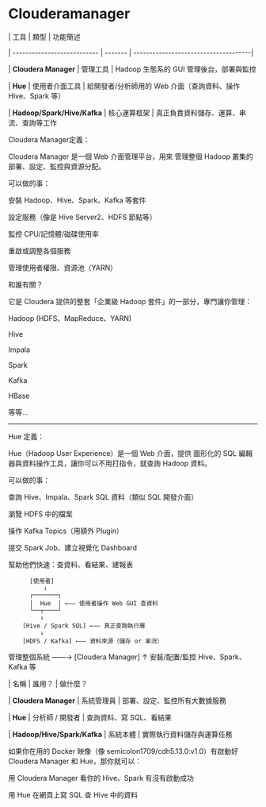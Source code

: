 # Clouderamanager

| 工具                          | 類型      | 功能簡述   

| --------------------------- | ------- | -------------------------------------|

| **Cloudera Manager**        | 管理工具    | Hadoop 生態系的 GUI 管理後台，部署與監控  

| **Hue**                     | 使用者介面工具 | 給開發者/分析師用的 Web 介面（查詢資料、操作 Hive、Spark 等） 

| **Hadoop/Spark/Hive/Kafka** | 核心運算框架  | 真正負責資料儲存、運算、串流、查詢等工作                    

Cloudera Manager定義：

Cloudera Manager 是一個 Web 介面管理平台，用來 管理整個 Hadoop 叢集的部署、設定、監控與資源分配。

可以做的事：

安裝 Hadoop、Hive、Spark、Kafka 等套件

設定服務（像是 Hive Server2、HDFS 節點等）

監控 CPU/記憶體/磁碟使用率

重啟或調整各個服務

管理使用者權限、資源池（YARN）

和誰有關？

它是 Cloudera 提供的整套「企業級 Hadoop 套件」的一部分，專門讓你管理：

Hadoop (HDFS、MapReduce、YARN)

Hive

Impala

Spark

Kafka

HBase

等等...

---------------------------------------------------------------------------------------------------------------------------------------------------------------

Hue 定義：

Hue（Hadoop User Experience）是一個 Web 介面，提供 圖形化的 SQL 編輯器與資料操作工具，讓你可以不用打指令，就查詢 Hadoop 資料。

可以做的事：

查詢 Hive、Impala、Spark SQL 資料（類似 SQL 開發介面）

瀏覽 HDFS 中的檔案

操作 Kafka Topics（用額外 Plugin）

提交 Spark Job、建立視覺化 Dashboard

幫助他們快速：查資料、看結果、建報表

          [使用者]
              ↓
          ┌───────┐
          │  Hue  │ ←—— 使用者操作 Web GUI 查資料
          └──┬────┘
             ↓
        [Hive / Spark SQL] ←—— 真正查詢執行層
             ↓
        [HDFS / Kafka] ←—— 資料來源（儲存 or 串流）

管理整個系統 ——→ [Cloudera Manager]
                     ↑
         安裝/配置/監控 Hive、Spark、Kafka 等

| 名稱                          | 誰用？       | 做什麼？           

| **Cloudera Manager**          | 系統管理員     | 部署、設定、監控所有大數據服務 

| **Hue**                       | 分析師 / 開發者 | 查詢資料、寫 SQL、看結果  

| **Hadoop/Hive/Spark/Kafka**   | 系統本體      | 實際執行資料儲存與運算任務   

如果你在用的 Docker 映像（像 semicolon1709/cdh5.13.0:v1.0）有啟動好 Cloudera Manager 和 Hue，那你就可以：

用 Cloudera Manager 看你的 Hive、Spark 有沒有啟動成功

用 Hue 在網頁上寫 SQL 查 Hive 中的資料


